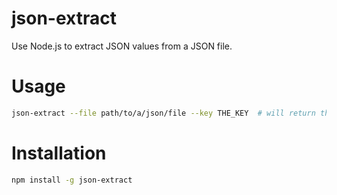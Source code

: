 # json-extract

Use Node.js to extract JSON values from a JSON file.

# Usage

```bash
json-extract --file path/to/a/json/file --key THE_KEY  # will return the value associated with THE_KEY
```

# Installation

```bash
npm install -g json-extract
```

